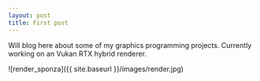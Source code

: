 ```yaml
---
layout: post
title: First post
---
```

Will blog here about some of my graphics programming projects.
Currently working on an Vukan RTX hybrid renderer.

![render_sponza]({{ site.baseurl }}/images/render.jpg)

<!-- 
Next you can update your site name, avatar and other options using the _config.yml file in the root of your repository (shown below).

![_config.yml]({{ site.baseurl }}/images/config.png)

The easiest way to make your first post is to edit this one. Go into /_posts/ and update the Hello World markdown file. For more instructions head over to the [Jekyll Now repository](https://github.com/barryclark/jekyll-now) on GitHub.x -->